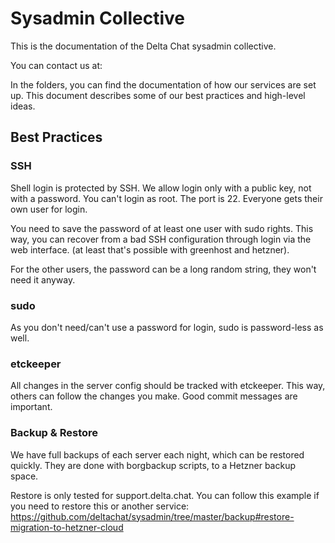 # Sysadmin Collective

This is the documentation of the Delta Chat sysadmin collective. 

You can contact us at: 

In the folders, you can find the documentation of how our services are set up.
This document describes some of our best practices and high-level ideas.

## Best Practices

### SSH

Shell login is protected by SSH. We allow login only with a public key, not
with a password. You can't login as root. The port is 22. Everyone gets their
own user for login.

You need to save the password of at least one user with sudo rights. This way,
you can recover from a bad SSH configuration through login via the web
interface. (at least that's possible with greenhost and hetzner).

For the other users, the password can be a long random string, they won't need
it anyway.

### sudo

As you don't need/can't use a password for login, sudo is password-less as
well.

### etckeeper

All changes in the server config should be tracked with etckeeper. This way,
others can follow the changes you make. Good commit messages are important.

### Backup & Restore

We have full backups of each server each night, which can be restored quickly.
They are done with borgbackup scripts, to a Hetzner backup space.

Restore is only tested for support.delta.chat. You can follow this example if
you need to restore this or another service:
https://github.com/deltachat/sysadmin/tree/master/backup#restore-migration-to-hetzner-cloud

